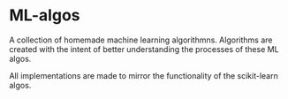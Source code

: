 # ML-algos

A collection of homemade machine learning algorithmns. Algorithms are created with the intent of better understanding the processes of these ML algos.

All implementations are made to mirror the functionality of the scikit-learn algos.
